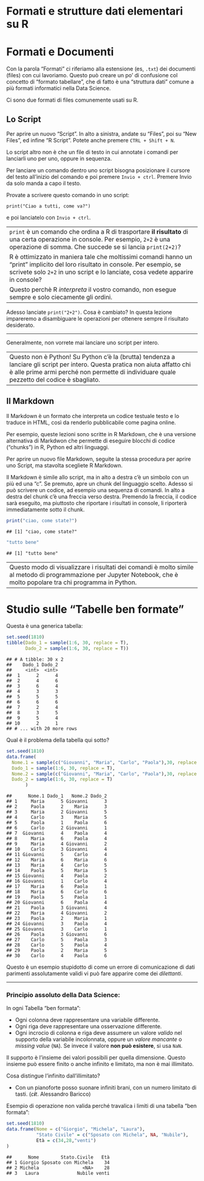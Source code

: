 Formati e strutture dati elementari su R
================

# Formati e Documenti

Con la parola “Formati” ci riferiamo alla estensione (es, `.txt`) dei
documenti (files) con cui lavoriamo. Questo può creare un po’ di
confusione col concetto di “formato tabellare”, che di fatto è una
“struttura dati” comune a più formati informatici nella Data Science.

Ci sono due formati di files comunemente usati su R.

## Lo Script

Per aprire un nuovo “Script”. In alto a sinistra, andate su “Files”, poi
su “New Files”, ed infine “R Script”. Potete anche premere
`CTRL + Shift + N`.

Lo script altro non è che un file di testo in cui annotate i comandi per
lanciarli uno per uno, oppure in sequenza.

Per lanciare un comando dentro uno script bisogna posizionare il cursore
del testo all’inizio del comando e poi premere `Invio + ctrl`. Premere
Invio da solo manda a capo il testo.

Provate a scrivere questo comando in uno script:

    print("Ciao a tutti, come va?")

e poi lanciatelo con `Invio + ctrl`.

|                                                                                                                                                                                                                    |
|--------------------------------------------------------------------------------------------------------------------------------------------------------------------------------------------------------------------|
| `print` è un comando che ordina a R di trasportare **il risultato** di una certa operazione in console. Per esempio, `2+2` è una operazione di somma. Che succede se si lancia `print(2+2)`?                       |
| R è ottimizzato in maniera tale che moltissimi comandi hanno un “print” implicito del loro risultato in console. Per esempio, se scrivete solo `2+2` in uno script e lo lanciate, cosa vedete apparire in console? |
| Questo perchè R *interpreta* il vostro comando, non esegue sempre e solo ciecamente gli ordini.                                                                                                                    |

Adesso lanciate `print("2+2")`. Cosa è cambiato? In questa lezione
impareremo a disambiguare le operazioni per ottenere sempre il risultato
desiderato.

------------------------------------------------------------------------

Generalmente, non vorrete mai lanciare uno script per intero.

|                                                                                                                                                                                                                            |
|----------------------------------------------------------------------------------------------------------------------------------------------------------------------------------------------------------------------------|
| Questo non è Python! Su Python c’è la (brutta) tendenza a lanciare gli script per intero. Questa pratica non aiuta affatto chi è alle prime armi perché non permette di individuare quale pezzetto del codice è sbagliato. |

## Il Markdown

Il Markdown è un formato che interpreta un codice testuale testo e lo
traduce in HTML, così da renderlo pubblicabile come pagina online.

Per esempio, queste lezioni sono scritte in R Markdown, che è una
versione alternativa di Markdwon che permette di eseguire blocchi di
codice (“chunks”) in R, Python ed altri linguaggi.

Per aprire un nuovo file Markdown, seguite la stessa procedura per
aprire uno Script, ma stavolta scegliete R Markdown.

Il Markdown è simile allo script, ma in alto a destra c’è un simbolo con
un più ed una “c”. Se premuto, apre un chunk del linguaggio scelto.
Adesso si può scrivere un codice, ad esempio una sequenza di comandi. In
alto a destra del chunk c’è una freccia verso destra. Premendo la
freccia, il codice sarà eseguito, ma piuttosto che riportare i risultati
in console, li riporterà immediatamente sotto il chunk.

``` r
print("ciao, come state?")
```

    ## [1] "ciao, come state?"

``` r
"tutto bene"
```

    ## [1] "tutto bene"

|                                                                                                                                                                        |
|------------------------------------------------------------------------------------------------------------------------------------------------------------------------|
| Questo modo di visualizzare i risultati dei comandi è molto simile al metodo di programmazione per Jupyter Notebook, che è molto popolare tra chi programma in Python. |

# Studio sulle “Tabelle ben formate”

Questa è una generica tabella:

``` r
set.seed(1810)
tibble(Dado_1 = sample(1:6, 30, replace = T),
       Dado_2 = sample(1:6, 30, replace = T))
```

    ## # A tibble: 30 x 2
    ##    Dado_1 Dado_2
    ##     <int>  <int>
    ##  1      2      4
    ##  2      4      6
    ##  3      6      4
    ##  4      3      3
    ##  5      5      5
    ##  6      6      6
    ##  7      2      4
    ##  8      3      5
    ##  9      5      4
    ## 10      2      1
    ## # ... with 20 more rows

Qual è il problema della tabella qui sotto?

``` r
set.seed(1810)
data.frame(
  Nome.1 = sample(c("Giovanni", "Maria", "Carlo", "Paola"),30, replace = T),
  Dado_1 = sample(1:6, 30, replace = T),
  Nome.2 = sample(c("Giovanni", "Maria", "Carlo", "Paola"),30, replace = T),
  Dado_2 = sample(1:6, 30, replace = T)
       )
```

    ##      Nome.1 Dado_1   Nome.2 Dado_2
    ## 1     Maria      5 Giovanni      3
    ## 2     Paola      2    Maria      3
    ## 3     Maria      2 Giovanni      5
    ## 4     Carlo      3    Maria      5
    ## 5     Paola      1    Paola      6
    ## 6     Carlo      2 Giovanni      1
    ## 7  Giovanni      4    Paola      4
    ## 8     Maria      6    Paola      4
    ## 9     Maria      4 Giovanni      2
    ## 10    Carlo      3 Giovanni      4
    ## 11 Giovanni      5    Carlo      4
    ## 12    Maria      6    Maria      6
    ## 13    Maria      4    Carlo      5
    ## 14    Paola      5    Maria      5
    ## 15 Giovanni      4    Paola      2
    ## 16 Giovanni      1    Carlo      4
    ## 17    Maria      6    Paola      1
    ## 18    Maria      6    Carlo      6
    ## 19    Paola      5    Paola      1
    ## 20 Giovanni      6    Paola      4
    ## 21    Paola      3 Giovanni      4
    ## 22    Maria      4 Giovanni      2
    ## 23    Paola      2    Maria      1
    ## 24 Giovanni      3    Paola      4
    ## 25 Giovanni      3    Carlo      1
    ## 26    Paola      3 Giovanni      6
    ## 27    Carlo      5    Paola      3
    ## 28    Carlo      5    Paola      4
    ## 29    Paola      2    Maria      5
    ## 30    Carlo      4    Paola      6

Questo è un esempio stupidotto di come un errore di comunicazione di
dati parimenti assolutamente validi vi può fare apparire come dei
*dilettanti*.

------------------------------------------------------------------------

### Principio assoluto della Data Science:

In ogni Tabella “ben formata”:

-   Ogni colonna deve rappresentare una variabile differente.
-   Ogni riga deve rappresentare una osservazione differente.
-   Ogni incrocio di colonna e riga deve assumere un valore *valido* nel
    supporto della variabile incolonnata, oppure un *valore mancante* o
    *missing value* (`NA`). Se invece il valore **non può esistere**, si
    usa `NaN`.

Il supporto è l’insieme dei valori possibili per quella dimensione.
Questo insieme può essere finito o anche infinito e limitato, ma non è
mai illimitato.

Cosa distingue l’infinito dall’illimitato?

-   Con un pianoforte posso suonare infiniti brani, con un numero
    limitato di tasti. (*c**i**t*. Alessandro Baricco)

Esempio di operazione non valida perché travalica i limiti di una
tabella “ben formata”:

``` r
set.seed(1810)
data.frame(Nome = c("Giorgio", "Michela", "Laura"),
           "Stato Civile" = c("Sposato con Michela", NA, "Nubile"),
           Età = c(34,28,"venti")
)
```

    ##      Nome        Stato.Civile   Età
    ## 1 Giorgio Sposato con Michela    34
    ## 2 Michela                <NA>    28
    ## 3   Laura              Nubile venti
